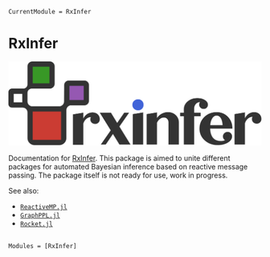 ```@meta
CurrentModule = RxInfer
```

# RxInfer

![RxInfer Logo](assets/biglogo.svg)

Documentation for [RxInfer](https://github.com/biaslab/RxInfer.jl). This package is aimed to unite different packages for automated Bayesian inference based on reactive message passing. The package itself is not ready for use, work in progress. 

See also:
- [`ReactiveMP.jl`](https://github.com/biaslab/ReactiveMP.jl)
- [`GraphPPL.jl`](https://github.com/biaslab/GraphPPL.jl)
- [`Rocket.jl`](https://github.com/biaslab/Rocket.jl)

```@index
```

```@autodocs
Modules = [RxInfer]
```
